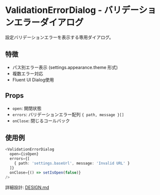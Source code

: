﻿# ValidationErrorDialog - バリデーションエラーダイアログ

設定バリデーションエラーを表示する専用ダイアログ。

## 特徴

- パス別エラー表示 (settings.appearance.theme 形式)
- 複数エラー対応
- Fluent UI Dialog使用

## Props

- `open`: 開閉状態
- `errors`: バリデーションエラー配列 `{ path, message }[]`
- `onClose`: 閉じるコールバック

## 使用例

```typescript
<ValidationErrorDialog
  open={isOpen}
  errors={[
    { path: 'settings.baseUrl', message: 'Invalid URL' }
  ]}
  onClose={() => setIsOpen(false)}
/>
```

詳細設計: [DESIGN.md](./DESIGN.md)
